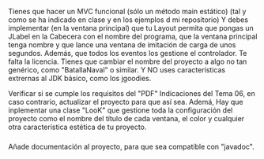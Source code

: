 
Tienes que hacer un MVC funcional (sólo un método main estático) (tal y como se ha indicado en clase y en los ejemplos d mi repositorio) Y debes implementar (en la ventana principal) que tu Layout permita que pongas un JLabel en la Cabecera con el nombre del programa, que la ventana principal tenga nombre y que lance una ventana de imitación de carga de unos segundos. Además, que todos los eventos los gestione el controlador. Te falta la licencia. Tienes que cambiar el nombre del proyecto a algo no tan genérico, como "BatallaNaval" o similar. Y NO uses características extrernas al JDK básico, como los jgoodies.

Verificar si se cumple los requisitos del "PDF" Indicaciones del Tema 06, en caso contrario, actualizar el proyecto para que así sea. Ademá, Hay que inplementar una clase "LooK" que gestione toda la configuración del proyecto como el nombre del título de cada ventana, el color y cualquier otra característica estética de tu proyecto.

###

Añade documentación al proyecto,
para que sea compatible con "javadoc".
###
